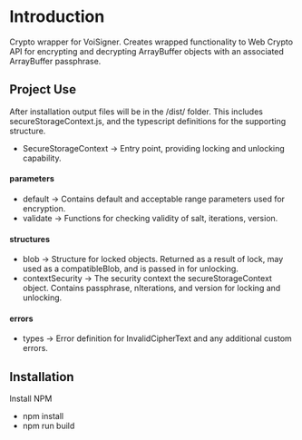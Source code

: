 # Introduction
Crypto wrapper for VoiSigner. Creates wrapped functionality to Web Crypto API for encrypting and decrypting ArrayBuffer objects with an associated ArrayBuffer passphrase. 

## Project Use
After installation output files will be in the /dist/ folder. This includes secureStorageContext.js, and the typescript definitions for the supporting structure. 
 - SecureStorageContext -> Entry point, providing locking and unlocking capability.
#### parameters
 - default -> Contains default and acceptable range parameters used for encryption. 
 - validate -> Functions for checking validity of salt, iterations, version.
#### structures
 - blob -> Structure for locked objects. Returned as a result of lock, may used as a compatibleBlob, and is passed in for unlocking.  
 - contextSecurity -> The security context the secureStorageContext object. Contains passphrase, nIterations, and version for locking and unlocking.
#### errors 
 - types -> Error definition for InvalidCipherText and any additional custom errors. 

## Installation
Install NPM
 - npm install
 - npm run build